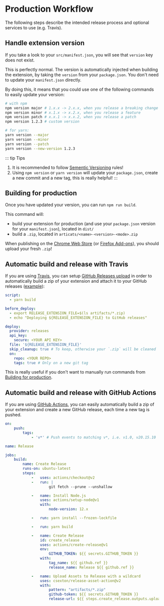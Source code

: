 # Production Workflow

The following steps describe the intended release process and optional services to use (e.g. Travis).

## Handle extension version

If you take a look to your `src/manifest.json`, you will see that `version` key does not exist.

This is perfectly normal. The version is automatically injected when building the extension, by taking the `version` from your `package.json`. You don't need to update your `manifest.json` directly.

By doing this, it means that you could use one of the following commands to easily update your version:

```bash
# with npm
npm version major # 1.x.x -> 2.x.x, when you release a breaking change
npm version minor # x.1.x -> x.2.x, when you release a feature
npm version patch # x.x.1 -> x.x.2, when you release a patch
npm version 1.2.3 # custom version

# for yarn:
yarn version --major
yarn version --minor
yarn version --patch
yarn version --new-version 1.2.3
```

::: tip Tips
1. It is recommended to follow [Sementic Versioning](https://semver.org/) rules!
2. Using `npm version` or `yarn version` will update your `package.json`, create a new commit and a new tag, this is really helpful!
:::

## Building for production

Once you have updated your version, you can run `npm run build`.

This command will:

- build your extension for production (and use your `package.json` version for your `manifest.json`), located in `dist/`
- build a `.zip`, located in `articats/<name>-<version>-<mode>.zip`

When publishing on the [Chrome Web Store](https://chrome.google.com/webstore) (or [Firefox Add-ons](https://addons.mozilla.org)), you should upload your fresh `.zip`!

## Automatic build and release with Travis

If you are using [Travis](https://travis-ci.com/), you can setup [GitHub Releases upload](https://docs.travis-ci.com/user/deployment/releases/) in order to automatically build a zip of your extension and attach it to your GitHub releases ([example](https://github.com/Kocal/Solary/releases/tag/v1.9.0)):

```yaml
script:
  - yarn build

before_deploy:
  - export RELEASE_EXTENSION_FILE=$(ls artifacts/*.zip)
  - echo "Deploying ${RELEASE_EXTENSION_FILE} to GitHub releases"

deploy:
  provider: releases
  api_key:
    secure: <YOUR API KEY>
  file: '${RELEASE_EXTENSION_FILE}'
  skip_cleanup: true # To keep, otherwise your `.zip` will be cleaned
  on:
    repo: <YOUR REPO>
    tags: true # Only on a new git tag
```

This is really useful if you don't want to manually run commands from [Building for production](https://vue-web-extension.netlify.app/intro/production-workflow#building-for-production).

## Automatic build and release with GitHub Actions

If you are using [GitHub Actions](https://github.com/features/actions), you can easily automatically build a zip of your extension and create a new GitHub release, each time a new tag is pushed.

```yml
on:
    push:
        tags:
            - 'v*' # Push events to matching v*, i.e. v1.0, v20.15.10

name: Release

jobs:
    build:
        name: Create Release
        runs-on: ubuntu-latest
        steps:
            -   uses: actions/checkout@v2
            -   run: |
                    git fetch --prune --unshallow

            -   name: Install Node.js
                uses: actions/setup-node@v1
                with:
                    node-version: 12.x

            -   run: yarn install --frozen-lockfile

            -   run: yarn build

            -   name: Create Release
                id: create_release
                uses: actions/create-release@v1
                env:
                    GITHUB_TOKEN: ${{ secrets.GITHUB_TOKEN }}
                with:
                    tag_name: ${{ github.ref }}
                    release_name: Release ${{ github.ref }}

            -   name: Upload Assets to Release with a wildcard
                uses: csexton/release-asset-action@v2
                with:
                    pattern: "artifacts/*.zip"
                    github-token: ${{ secrets.GITHUB_TOKEN }}
                    release-url: ${{ steps.create_release.outputs.upload_url }}
```
